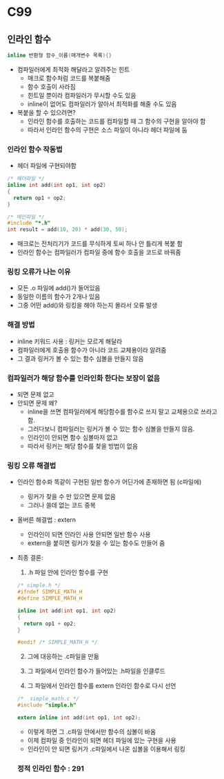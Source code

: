 # C99

## 인라인 함수
```c
inline 반환형 함수_이름(매개변수 목록){}
```
- 컴파일러에게 최적화 해달라고 알려주는 힌트
  - 매크로 함수처럼 코드를 복붙해줌
  - 함수 호출이 사라짐
  - 힌트일 뿐이라 컴파일러가 무시할 수도 있음
  - inline이 없어도 컴파일러가 알아서 최적화를 해줄 수도 있음
- 복붙을 할 수 있으려면?
  - 인라인 함수를 호출하는 코드를 컴파일할 때 그 함수의 구현을 알아야 함
  - 따라서 인라인 함수의 구현은 소스 파일이 아니라 헤더 파일에 둠
  
### 인라인 함수 작동법
- 헤더 파일에 구현되야함
```c
/* 헤더파일 */
inline int add(int op1, int op2)
{
  return op1 + op2;
}

/* 메인파일 */
#include "*.h"
int result = add(10, 20) * add(30, 50);
```
- 매크로는 전처리기가 코드를 무식하게 토씨 하나 안 틀리게 복붙 함
- 인라인 함수는 컴파일러가 컴파일 중에 함수 호출을 코드로 바꿔줌

### 링킹 오류가 나는 이유
- 모든 .o 파일에 add()가 들어있음
- 동일한 이름의 함수가 2개나 있음
- 그중 어떤 add()와 링킹을 해야 하는지 몰라서 오류 발생

### 해결 방법
- inline 키워드 사용 : 링커는 모르게 해달라
- 컴파일러에게 호출용 함수가 아니라 코드 교체용이라 알려줌
- 그 결과 링커가 볼 수 있는 함수 심볼을 만들지 않음

### 컴파일러가 해당 함수를 인라인화 한다는 보장이 없음
- 되면 문제 없고
- 안되면 문제 왜?
  - inline을 쓰면 컴파일러에게 해당함수를 함수로 쓰지 말고 교체용으로 쓰라고 함. 
  - 그러다보니 컴파일러는 링커가 볼 수 있는 함수 심볼을 만들지 않음.
  - 인라인이 안되면 함수 심볼마저 없고
  - 따라서 링커는 해당 함수를 찾을 방법이 없음
  
### 링킹 오류 해결법
- 인라인 함수롸 똑같이 구현된 일반 함수가 어딘가에 존재하면 됨 (c파일에)
  - 링커가 찾을 수 만 있으면 문제 없음
  - 그러나 쓸데 없는 코드 중복
 
- 올버른 해결법 : extern
  - 인라인이 되면 인라인 사용 안되면 일반 함수 사용
  - extern을 붙히면 링커가 찾을 수 있는 함수도 만들어 줌
  
- 최종 결론:
  1. .h 파일 안에 인라인 함수를 구현
  ```c
  /* simple.h */
  #ifndef SIMPLE_MATH_H
  #define SIMPLE_MATH_H
  
  inline int add(int op1, int op2)
  {
    return op1 + op2;
  }
  
  #endif /* SIMPLE_MATH_H */
  ```
  
  2. 그에 대응하는 .c파일을 만듦
  
  3. 그 파일에서 인라인 함수가 들어있는 .h파일을 인클루드
  
  4. 그 파일에서 인라인 함수를 extern 인라인 함수로 다시 선언
  ```c
  /*  simple_math.c */
  #include "simple.h"
  
  extern inline int add(int op1, int op2);
  ```
  - 이렇게 하면 그 .c파일 안에서만 함수의 심볼이 바옴
  - 이제 컴파일 중 인라인이 되면 헤더 파일에 있는 구현을 사용
  - 인라인이 안 되면 링커가 .c파일에서 나온 심볼을 이용해서 링킹
  
  
  ### 정적 인라인 함수 : 291
